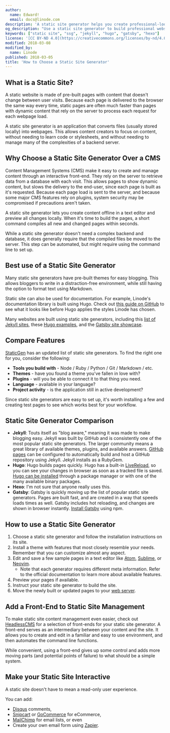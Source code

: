 ```yaml
---
author:
  name: Edward!
  email: docs@linode.com
description: 'A static site generator helps you create professional-looking, responsive sites and blogs with minimal code.'
og_description: "Use a static site generator to build professional websites without learning how to code. Our guide helps you choose a fast static site generator for your website or blog."
keywords: ["static site", "ssg", "jekyll", "hugo", "gatsby", "hexo"]
license: '[CC BY-ND 4.0](https://creativecommons.org/licenses/by-nd/4.0)'
modified: 2018-03-08
modified_by:
  name: Linode
published: 2018-03-05
title: 'How to Choose a Static Site Generator'
---
```


## What is a Static Site?

A static website is made of pre-built pages with content that doesn't change between user visits. Because each page is delivered to the browser the same way every time, static pages are often much faster than pages with dynamic content that rely on the server to process each request for each webpage load.

A static site generator is an application that converts files (usually stored locally) into webpages. This allows content creators to focus on content, without needing to learn code or stylesheets, and without needing to manage many of the complexities of a backend server.

## Why Choose a Static Site Generator Over a CMS

Content Management Systems (CMS) make it easy to create and manage content through an interactive front-end. They rely on the server to retrieve data from a database with each visit. This allows pages to show dynamic content, but slows the delivery to the end-user, since each page is built as it's requested. Because each page load is sent to the server, and because some major CMS features rely on plugins, system security may be compromised if precautions aren't taken.

A static site generator lets you create content offline in a text editor and preview all changes locally. When it's time to build the pages, a short command compiles all new and changed pages within seconds.

While a static site generator doesn't need a complex backend and database, it does generally require that the compiled files be moved to the server. This step can be automated, but might require using the command line to set up.

## Best use of a Static Site Generator

Many static site generators have pre-built themes for easy blogging. This allows bloggers to write in a distraction-free environment, while still having the option to format text using Markdown.

Static site can also be used for documentation. For example, Linode's documentation library is built using Hugo. Check out [this guide on GitHub](https://github.com/linode/docs/blob/master/docs/websites/static-sites/how-to-choose-static-site-generator.md) to see what it looks like before Hugo applies the styles Linode has chosen.

Many websites are built using static site generators, including this [list of Jekyll sites](https://github.com/jekyll/jekyll/wiki/Sites), these [Hugo examples](https://gohugo.io/showcase/), and the [Gatsby site showcase](https://github.com/gatsbyjs/gatsby#showcase).

## Compare Features

[StaticGen](https://www.staticgen.com/) has an updated list of static site generators. To find the right one for you, consider the following:

* **Tools you build with** - Node / Ruby / Python / Git / Markdown / etc.
* **Themes** - have you found a theme you've fallen in love with?
* **Plugins** - will you be able to connect it to that thing you need.
* **Language** - available in your language?
* **Project activity** - is the application still in active development?

Since static site generators are easy to set up, it's worth installing a few and creating test pages to see which works best for your workflow.

## Static Site Generator Comparison

* **Jekyll**: Touts itself as "blog aware," meaning it was made to make blogging easy. Jekyll was built by GitHub and is consistently one of the most popular static site generators. The larger community means a great library of available themes, plugins, and available answers. [GitHub pages](https://help.github.com/articles/using-jekyll-as-a-static-site-generator-with-github-pages/) can be configured to automatically build and host a GitHub repository using Jekyll. Jekyll installs as a RubyGem.
* **Hugo**: Hugo builds pages quickly. Hugo has a built-in [LiveReload](https://gohugo.io/getting-started/usage/#livereload), so you can see your changes in browser as soon as a tracked file is saved. [Hugo can be installed](https://gohugo.io/getting-started/installing/) through a package manager or with one of the many available binary packages.
* **Hexo**: I'm not sure that anyone really uses this.
* **Gatsby**: Gatsby is quickly moving up the list of popular static site generators. Pages are built fast, and are created in a way that speeds loads times as well. Gatsby includes hot reloading, and changes are shown in browser instantly. [Install Gatsby](https://www.gatsbyjs.org/docs/) using npm.

## How to use a Static Site Generator

1.  Choose a static site generator and follow the installation instructions on its site.
2.  Install a theme with features that most closely resemble your needs. Remember that you can customize almost any aspect.
3.  Edit and save a few sample pages in a text editor like [Atom](https://atom.io), [Sublime](https://www.sublimetext.com/), or [Neovim](https://neovim.io/).
    * Note that each generator requires different meta information. Refer to the official documentation to learn more about available features.
4.  Preview your pages if available.
5.  Instruct your static site generator to build the site.
6.  Move the newly built or updated pages to your [web server](/docs/web-servers/).

## Add a Front-End to Static Site Management

To make static site content management even easier, check out [HeadlessCMS](https://headlesscms.org/) for a selection of front-ends for your static site generator. A front-end serves as an intermediary between your content and the site. It allows you to create and edit in a familiar and easy to use environment, and then automates the command line functions.

While convenient, using a front-end gives up some control and adds more moving parts (and potential points of failure) to what should be a simple system.

## Make your Static Site Interactive

A static site doesn't have to mean a read-only user experience.

You can add:

* [Disqus](https://help.disqus.com/customer/portal/articles/472097-universal-embed-code) comments,
* [Snipcart](https://snipcart.com/blog/static-site-e-commerce-part-2-integrating-snipcart-with-jekyll) or [GoCommerce](https://github.com/netlify/gocommerce) for eCommerce,
* [MailChimp](https://kb.mailchimp.com/lists/signup-forms/add-a-signup-form-to-your-website) for email lists, or even
* Create your own email form using [Zapier](https://www.harrycresswell.com/articles/form-data-with-zapier/).
